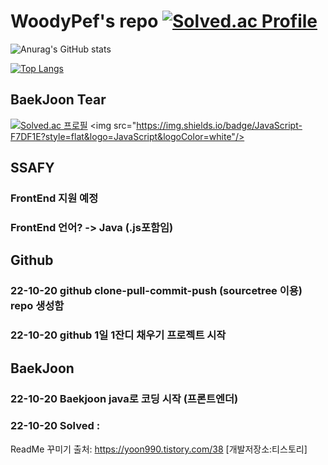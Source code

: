 # WoodyPef's repo [![Solved.ac Profile](http://mazassumnida.wtf/api/mini/generate_badge?boj=kacaw00d)](https://solved.ac/kacaw00d)<br/>

![Anurag's GitHub stats](https://github-readme-stats.vercel.app/api?username=woodypef&show_icons=true&theme=tokyonight)


[![Top Langs](https://github-readme-stats.vercel.app/api/top-langs/?username=woodypef&layout=compact)](https://github.com/woodypef/github-readme-stats)

## BaekJoon Tear <br/>
[![Solved.ac 프로필](http://mazassumnida.wtf/api/v2/generate_badge?boj=kacaw00d)](https://solved.ac/kacaw00d) 
<img src="https://img.shields.io/badge/JavaScript-F7DF1E?style=flat&logo=JavaScript&logoColor=white"/>




## SSAFY
### FrontEnd 지원 예정
### FrontEnd 언어? -> Java (.js포함임)



## Github
### 22-10-20 github clone-pull-commit-push (sourcetree 이용) repo 생성함
### 22-10-20 github 1일 1잔디 채우기 프로젝트 시작




## BaekJoon
### 22-10-20 Baekjoon java로 코딩 시작 (프론트엔더)
### 22-10-20 Solved : 


ReadMe 꾸미기
출처: https://yoon990.tistory.com/38 [개발저장소:티스토리]


